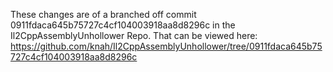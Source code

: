 These changes are of a branched off commit 0911fdaca645b75727c4cf104003918aa8d8296c in the Il2CppAssemblyUnhollower Repo. 
That can be viewed here: https://github.com/knah/Il2CppAssemblyUnhollower/tree/0911fdaca645b75727c4cf104003918aa8d8296c

